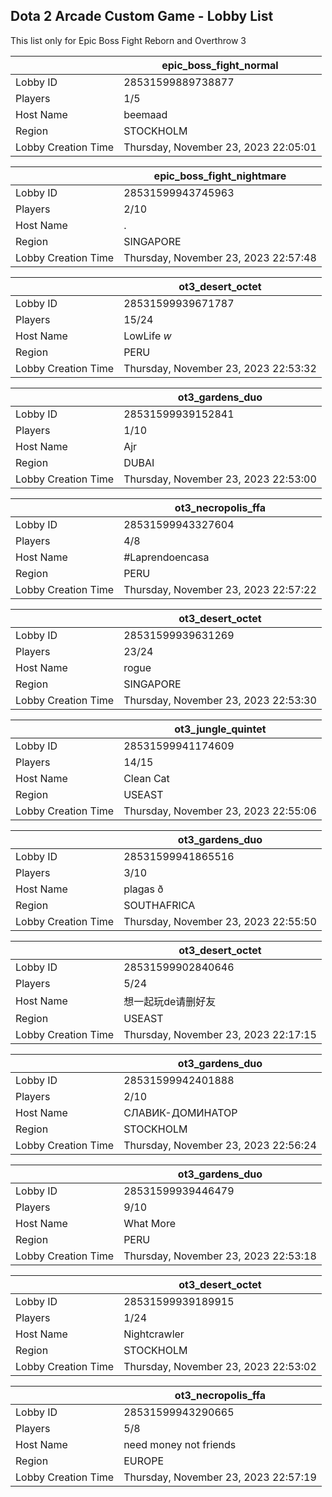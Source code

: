 ## Dota 2 Arcade Custom Game - Lobby List

This list only for Epic Boss Fight Reborn and Overthrow 3

|  | epic_boss_fight_normal |
| ------ | ------ |
| Lobby ID | 28531599889738877 |
| Players | 1/5 |
| Host Name | beemaad |
| Region | STOCKHOLM |
| Lobby Creation Time | Thursday, November 23, 2023 22:05:01 |


|  | epic_boss_fight_nightmare |
| ------ | ------ |
| Lobby ID | 28531599943745963 |
| Players | 2/10 |
| Host Name | . |
| Region | SINGAPORE |
| Lobby Creation Time | Thursday, November 23, 2023 22:57:48 |


|  | ot3_desert_octet |
| ------ | ------ |
| Lobby ID | 28531599939671787 |
| Players | 15/24 |
| Host Name | LowLife *w* |
| Region | PERU |
| Lobby Creation Time | Thursday, November 23, 2023 22:53:32 |


|  | ot3_gardens_duo |
| ------ | ------ |
| Lobby ID | 28531599939152841 |
| Players | 1/10 |
| Host Name | Ajr |
| Region | DUBAI |
| Lobby Creation Time | Thursday, November 23, 2023 22:53:00 |


|  | ot3_necropolis_ffa |
| ------ | ------ |
| Lobby ID | 28531599943327604 |
| Players | 4/8 |
| Host Name | #Laprendoencasa |
| Region | PERU |
| Lobby Creation Time | Thursday, November 23, 2023 22:57:22 |


|  | ot3_desert_octet |
| ------ | ------ |
| Lobby ID | 28531599939631269 |
| Players | 23/24 |
| Host Name | rogue |
| Region | SINGAPORE |
| Lobby Creation Time | Thursday, November 23, 2023 22:53:30 |


|  | ot3_jungle_quintet |
| ------ | ------ |
| Lobby ID | 28531599941174609 |
| Players | 14/15 |
| Host Name | Clean Cat |
| Region | USEAST |
| Lobby Creation Time | Thursday, November 23, 2023 22:55:06 |


|  | ot3_gardens_duo |
| ------ | ------ |
| Lobby ID | 28531599941865516 |
| Players | 3/10 |
| Host Name | plagas ð |
| Region | SOUTHAFRICA |
| Lobby Creation Time | Thursday, November 23, 2023 22:55:50 |


|  | ot3_desert_octet |
| ------ | ------ |
| Lobby ID | 28531599902840646 |
| Players | 5/24 |
| Host Name | 想一起玩de请删好友 |
| Region | USEAST |
| Lobby Creation Time | Thursday, November 23, 2023 22:17:15 |


|  | ot3_gardens_duo |
| ------ | ------ |
| Lobby ID | 28531599942401888 |
| Players | 2/10 |
| Host Name | СЛАВИК-ДОМИНАТОР |
| Region | STOCKHOLM |
| Lobby Creation Time | Thursday, November 23, 2023 22:56:24 |


|  | ot3_gardens_duo |
| ------ | ------ |
| Lobby ID | 28531599939446479 |
| Players | 9/10 |
| Host Name | What More |
| Region | PERU |
| Lobby Creation Time | Thursday, November 23, 2023 22:53:18 |


|  | ot3_desert_octet |
| ------ | ------ |
| Lobby ID | 28531599939189915 |
| Players | 1/24 |
| Host Name | Nightcrawler |
| Region | STOCKHOLM |
| Lobby Creation Time | Thursday, November 23, 2023 22:53:02 |


|  | ot3_necropolis_ffa |
| ------ | ------ |
| Lobby ID | 28531599943290665 |
| Players | 5/8 |
| Host Name | need money not friends |
| Region | EUROPE |
| Lobby Creation Time | Thursday, November 23, 2023 22:57:19 |


